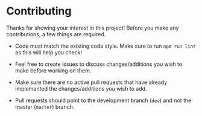 # Contributing

Thanks for showing your interest in this project! Before you make any contributions, a few things are required.

- Code must match the existing code style. Make sure to run `npm run lint` as this will help you check!

- Feel free to create issues to discuss changes/additions you wish to make before working on them.

- Make sure there are no active pull requests that have already implemented the changes/additions you wish to add.

- Pull requests should point to the development branch (`dev`) and not the master (`master`) branch.